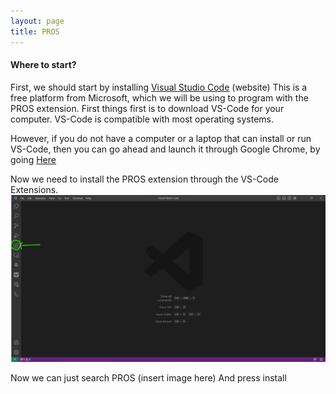 ```yaml
---
layout: page
title: PROS
---
```


#### Where to start?

First, we should start by installing [Visual Studio Code](https://code.visualstudio.com/) (website) 
This is a free platform from Microsoft, which we will be using to program with the PROS extension. First things first is to download VS-Code for your computer. VS-Code is compatible with most operating systems. 

However, if you do not have a computer or a laptop that can install or run VS-Code, then you can go ahead and launch it through Google Chrome, by going [Here](https://vscode.dev/)

Now we need to install the PROS extension through the VS-Code Extensions. 
![VSCODE EXTENSIONS](/tutorials/imgs/Extensionsimg.png)

Now we can just search PROS
(insert image here)
And press install

